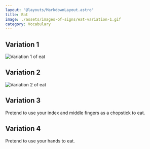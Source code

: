 ```yaml
---
layout: "@layouts/MarkdownLayout.astro"
title: Eat
image: ./assets/images-of-signs/eat-variation-1.gif
category: Vocabulary
---
```


## Variation 1

![Variation 1 of eat](@signs/eat-variation-1.gif)

## Variation 2

![Variation 2 of eat](@signs/eat-variation-2.gif)

## Variation 3

Pretend to use your index and middle fingers as a chopstick to eat.

## Variation 4

Pretend to use your hands to eat.
